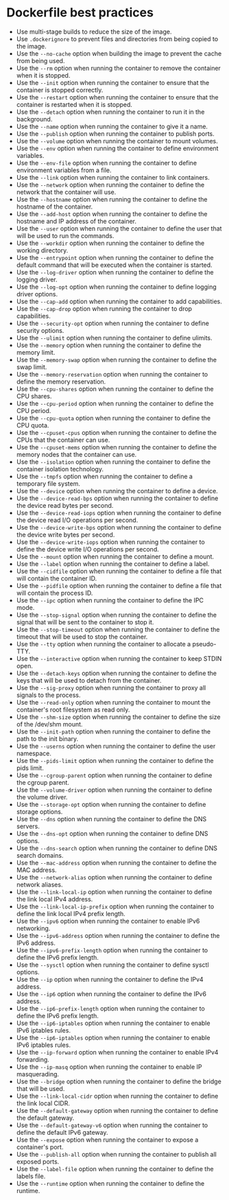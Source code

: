 # Dockerfile best practices

- Use multi-stage builds to reduce the size of the image.
- Use `.dockerignore` to prevent files and directories from being copied to the image.
- Use the `--no-cache` option when building the image to prevent the cache from being used.
- Use the `--rm` option when running the container to remove the container when it is stopped.
- Use the `--init` option when running the container to ensure that the container is stopped correctly.
- Use the `--restart` option when running the container to ensure that the container is restarted when it is stopped.
- Use the `--detach` option when running the container to run it in the background.
- Use the `--name` option when running the container to give it a name.
- Use the `--publish` option when running the container to publish ports.
- Use the `--volume` option when running the container to mount volumes.
- Use the `--env` option when running the container to define environment variables.
- Use the `--env-file` option when running the container to define environment variables from a file.
- Use the `--link` option when running the container to link containers.
- Use the `--network` option when running the container to define the network that the container will use.
- Use the `--hostname` option when running the container to define the hostname of the container.
- Use the `--add-host` option when running the container to define the hostname and IP address of the container.
- Use the `--user` option when running the container to define the user that will be used to run the commands.
- Use the `--workdir` option when running the container to define the working directory.
- Use the `--entrypoint` option when running the container to define the default command that will be executed when the container is started.
- Use the `--log-driver` option when running the container to define the logging driver.
- Use the `--log-opt` option when running the container to define logging driver options.
- Use the `--cap-add` option when running the container to add capabilities.
- Use the `--cap-drop` option when running the container to drop capabilities.
- Use the `--security-opt` option when running the container to define security options.
- Use the `--ulimit` option when running the container to define ulimits.
- Use the `--memory` option when running the container to define the memory limit.
- Use the `--memory-swap` option when running the container to define the swap limit.
- Use the `--memory-reservation` option when running the container to define the memory reservation.
- Use the `--cpu-shares` option when running the container to define the CPU shares.
- Use the `--cpu-period` option when running the container to define the CPU period.
- Use the `--cpu-quota` option when running the container to define the CPU quota.
- Use the `--cpuset-cpus` option when running the container to define the CPUs that the container can use.
- Use the `--cpuset-mems` option when running the container to define the memory nodes that the container can use.
- Use the `--isolation` option when running the container to define the container isolation technology.
- Use the `--tmpfs` option when running the container to define a temporary file system.
- Use the `--device` option when running the container to define a device.
- Use the `--device-read-bps` option when running the container to define the device read bytes per second.
- Use the `--device-read-iops` option when running the container to define the device read I/O operations per second.
- Use the `--device-write-bps` option when running the container to define the device write bytes per second.
- Use the `--device-write-iops` option when running the container to define the device write I/O operations per second.
- Use the `--mount` option when running the container to define a mount.
- Use the `--label` option when running the container to define a label.
- Use the `--cidfile` option when running the container to define a file that will contain the container ID.
- Use the `--pidfile` option when running the container to define a file that will contain the process ID.
- Use the `--ipc` option when running the container to define the IPC mode.
- Use the `--stop-signal` option when running the container to define the signal that will be sent to the container to stop it.
- Use the `--stop-timeout` option when running the container to define the timeout that will be used to stop the container.
- Use the `--tty` option when running the container to allocate a pseudo-TTY.
- Use the `--interactive` option when running the container to keep STDIN open.
- Use the `--detach-keys` option when running the container to define the keys that will be used to detach from the container.
- Use the `--sig-proxy` option when running the container to proxy all signals to the process.
- Use the `--read-only` option when running the container to mount the container's root filesystem as read only.
- Use the `--shm-size` option when running the container to define the size of the /dev/shm mount.
- Use the `--init-path` option when running the container to define the path to the init binary.
- Use the `--userns` option when running the container to define the user namespace.
- Use the `--pids-limit` option when running the container to define the pids limit.
- Use the `--cgroup-parent` option when running the container to define the cgroup parent.
- Use the `--volume-driver` option when running the container to define the volume driver.
- Use the `--storage-opt` option when running the container to define storage options.
- Use the `--dns` option when running the container to define the DNS servers.
- Use the `--dns-opt` option when running the container to define DNS options.
- Use the `--dns-search` option when running the container to define DNS search domains.
- Use the `--mac-address` option when running the container to define the MAC address.
- Use the `--network-alias` option when running the container to define network aliases.
- Use the `--link-local-ip` option when running the container to define the link local IPv4 address.
- Use the `--link-local-ip-prefix` option when running the container to define the link local IPv4 prefix length.
- Use the `--ipv6` option when running the container to enable IPv6 networking.
- Use the `--ipv6-address` option when running the container to define the IPv6 address.
- Use the `--ipv6-prefix-length` option when running the container to define the IPv6 prefix length.
- Use the `--sysctl` option when running the container to define sysctl options.
- Use the `--ip` option when running the container to define the IPv4 address.
- Use the `--ip6` option when running the container to define the IPv6 address.
- Use the `--ip6-prefix-length` option when running the container to define the IPv6 prefix length.
- Use the `--ip6-iptables` option when running the container to enable IPv6 iptables rules.
- Use the `--ip6-iptables` option when running the container to enable IPv6 iptables rules.
- Use the `--ip-forward` option when running the container to enable IPv4 forwarding.
- Use the `--ip-masq` option when running the container to enable IP masquerading.
- Use the `--bridge` option when running the container to define the bridge that will be used.
- Use the `--link-local-cidr` option when running the container to define the link local CIDR.
- Use the `--default-gateway` option when running the container to define the default gateway.
- Use the `--default-gateway-v6` option when running the container to define the default IPv6 gateway.
- Use the `--expose` option when running the container to expose a container's port.
- Use the `--publish-all` option when running the container to publish all exposed ports.
- Use the `--label-file` option when running the container to define the labels file.
- Use the `--runtime` option when running the container to define the runtime.
